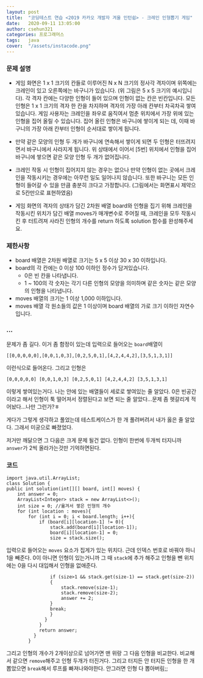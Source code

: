 ```yaml
---
layout: post
title:  "코딩테스트 연습 <2019 카카오 개발자 겨울 인턴쉽> - 크레인 인형뽑기 게임"
date:   2020-09-11 13:05:00
author: csehun321
categories: 프로그래머스
tags:	java
cover:  "/assets/instacode.png"
---
```

### 문제 설명

- 게임 화면은 1 x 1 크기의 칸들로 이루어진 N x N 크기의 정사각 격자이며 위쪽에는 크레인이 있고 오른쪽에는 바구니가 있습니다. (위 그림은 5 x 5 크기의 예시입니다). 각 격자 칸에는 다양한 인형이 들어 있으며 인형이 없는 칸은 빈칸입니다. 모든 인형은 1 x 1 크기의 격자 한 칸을 차지하며 격자의 가장 아래 칸부터 차곡차곡 쌓여 있습니다. 게임 사용자는 크레인을 좌우로 움직여서 멈춘 위치에서 가장 위에 있는 인형을 집어 올릴 수 있습니다. 집어 올린 인형은 바구니에 쌓이게 되는 데, 이때 바구니의 가장 아래 칸부터 인형이 순서대로 쌓이게 됩니다.

- 만약 같은 모양의 인형 두 개가 바구니에 연속해서 쌓이게 되면 두 인형은 터뜨려지면서 바구니에서 사라지게 됩니다. 위 상태에서 이어서 [5번] 위치에서 인형을 집어 바구니에 쌓으면 같은 모양 인형 두 개가 없어집니다.

- 크레인 작동 시 인형이 집어지지 않는 경우는 없으나 만약 인형이 없는 곳에서 크레인을 작동시키는 경우에는 아무런 일도 일어나지 않습니다. 또한 바구니는 모든 인형이 들어갈 수 있을 만큼 충분히 크다고 가정합니다. (그림에서는 화면표시 제약으로 5칸만으로 표현하였음)

- 게임 화면의 격자의 상태가 담긴 2차원 배열 board와 인형을 집기 위해 크레인을 작동시킨 위치가 담긴 배열 moves가 매개변수로 주어질 때, 크레인을 모두 작동시킨 후 터트려져 사라진 인형의 개수를 return 하도록 solution 함수를 완성해주세요.

### 제한사항
- board 배열은 2차원 배열로 크기는 5 x 5 이상 30 x 30 이하입니다.
- board의 각 칸에는 0 이상 100 이하인 정수가 담겨있습니다.
  - 0은 빈 칸을 나타냅니다.
  - 1 ~ 100의 각 숫자는 각기 다른 인형의 모양을 의미하며 같은 숫자는 같은 모양의 인형을 나타냅니다.
- moves 배열의 크기는 1 이상 1,000 이하입니다.
- moves 배열 각 원소들의 값은 1 이상이며 board 배열의 가로 크기 이하인 자연수입니다.

### ...
 문제가 좀 길다. 이거 좀 함정이 있는데 입력으로 들어오는 `board`배열이

 `[[0,0,0,0,0],[0,0,1,0,3],[0,2,5,0,1],[4,2,4,4,2],[3,5,1,3,1]]`

 이런식으로 들어온다. 그리고 인형은

 `[0,0,0,0,0]
 [0,0,1,0,3]
 [0,2,5,0,1]
 [4,2,4,4,2]
 [3,5,1,3,1]`

 이렇게 쌓여있는거다. 나는 안에 있는 배열들이 세로로 쌓여있는 줄 알았다.
 0은 빈공간이라고 해서 인형이 툭 떨어져서 정렬된다고 보면 되는 줄 알았다...문제 좀 헷갈리게 적어놨다...나만 그런가?ㅎ

 게다가 그렇게 생각하고 풀었는데 테스트케이스가 한 개 풀려버려서 내가 옳은 줄 알았다. 그래서 미궁으로 빠졌었다.

 저거만 깨달으면 그 다음은 크게 문제 될건 없다. 인형이 한번에 두개씩 터지니까 `answer`가 2씩 올라가는것만 기억하면된다.

### 코드

    import java.util.ArrayList;
    class Solution {
    public int solution(int[][] board, int[] moves) {
        int answer = 0;
        ArrayList<Integer> stack = new ArrayList<>();
        int size = 0; //옮겨서 쌓은 인형의 개수
        for (int location : moves){
            for (int i = 0; i < board.length; i++){
                if (board[i][location-1] != 0){
                    stack.add(board[i][location-1]);
                    board[i][location-1] = 0;
                    size = stack.size();

입력으로 들어오는 `moves` 요소가 집게가 있는 위치다. 근데 인덱스 번호로 바꿔야 하니 1을 빼준다.
0이 아니면 인형이 있는거니까 그 때 `stack`에 추가 해주고 인형을 뺀 위치에는 0을 다시 대입해서 인형을 없애준다.

                    if (size>1 && stack.get(size-1) == stack.get(size-2))
                    {
                        stack.remove(size-1);
                        stack.remove(size-2);
                        answer += 2;
                    }
                    break;
                    }
                  }
                }
                return answer;
              }
            }
그리고 인형의 개수가 2개이상으로 넘어가면 맨 위랑 그 다음 인형을 비교한다.
비교해서 같으면 `remove`해주고 인형 두개가 터진거다.
그리고 터지든 안 터지든 인형을 한 개 뽑았으면 `break`해서 루프를 빠져나와야한다.
안그러면 인형 다 뽑아버림;;
